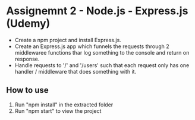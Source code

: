# Assignemnt 2 - Node.js - Express.js (Udemy)

- Create a npm project and install Express.js.
- Create an Express.js app which funnels the requests through 2 middlewaree functions thar log something to the console and return on response.
- Handle requests to '/' and '/users' such that each request only has one handler / middleware that does something with it.

## How to use

1. Run "npm install" in the extracted folder
2. Run "npm start" to view the project

